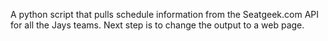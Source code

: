 A python script that pulls schedule information from the Seatgeek.com API for all the Jays teams.
Next step is to change the output to a web page.
